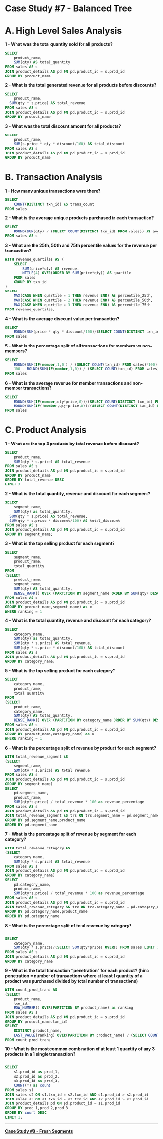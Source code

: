 # Case Study #7 - Balanced Tree

# **A. High Level Sales Analysis**

**1 - What was the total quantity sold for all products?**

```sql
SELECT
	product_name,
	SUM(qty) AS total_quantity
FROM sales AS s
JOIN product_details AS pd ON pd.product_id = s.prod_id
GROUP BY product_name
```

**2 - What is the total generated revenue for all products before discounts?**

```sql
SELECT
	product_name,
  SUM(qty * s.price) AS total_revenue
FROM sales AS s
JOIN product_details AS pd ON pd.product_id = s.prod_id
GROUP BY product_name
```

**3 - What was the total discount amount for all products?**

```sql
SELECT
	product_name,
	SUM(s.price * qty * discount/100) AS total_discount
FROM sales AS s
JOIN product_details AS pd ON pd.product_id = s.prod_id
GROUP BY product_name

```

# **B. Transaction Analysis**

**1 - How many unique transactions were there?**

```sql
SELECT
	COUNT(DISTINCT txn_id) AS trans_count
FROM sales

```

**2 - What is the average unique products purchased in each transaction?**

```sql
SELECT
	ROUND(SUM(qty) / (SELECT COUNT(DISTINCT txn_id) FROM sales)) AS avg_qty
FROM sales AS s
```

**3 - What are the 25th, 50th and 75th percentile values for the revenue per transaction?**

```sql
WITH revenue_quartiles AS (
    SELECT
        SUM(price*qty) AS revenue,
        NTILE(4) OVER(ORDER BY SUM(price*qty)) AS quartile
    FROM sales
    GROUP BY txn_id
)
SELECT
    MAX(CASE WHEN quartile = 1 THEN revenue END) AS percentile_25th,
    MAX(CASE WHEN quartile = 2 THEN revenue END) AS percentile_50th,
    MAX(CASE WHEN quartile = 3 THEN revenue END) AS percentile_75th
FROM revenue_quartiles;
```

**4 - What is the average discount value per transaction?**

```sql
SELECT
	ROUND(SUM(price * qty * discount/100)/(SELECT COUNT(DISTINCT txn_id) FROM sales),2) as avg_discount
FROM sales
```

**5 - What is the percentage split of all transactions for members vs non-members?**

```sql
SELECT
	ROUND(SUM(IF(member,1,0)) / (SELECT COUNT(txn_id) FROM sales)*100) AS member_percentage,
	100 - ROUND(SUM(IF(member,1,0)) / (SELECT COUNT(txn_id) FROM sales)*100) AS non_member_percentage
FROM sales
```

**6 - What is the average revenue for member transactions and non-member transactions?**

```sql
SELECT
	ROUND(SUM(IF(member,qty*price,0))/(SELECT COUNT(DISTINCT txn_id) FROM sales WHERE member),2) as member_avg_revenue,
    ROUND(SUM(IF(!member,qty*price,0))/(SELECT COUNT(DISTINCT txn_id) FROM sales WHERE !member),2) as non_member_avg_revenue
FROM sales
```

# **C. Product Analysis**

**1 - What are the top 3 products by total revenue before discount?**

```sql
SELECT
	product_name,
    SUM(qty * s.price) AS total_revenue
FROM sales AS s
JOIN product_details AS pd ON pd.product_id = s.prod_id
GROUP BY product_name
ORDER BY total_revenue DESC
LIMIT 3
```

**2 - What is the total quantity, revenue and discount for each segment?**

```sql
SELECT
	segment_name,
	SUM(qty) as total_quantity,
  SUM(qty * s.price) AS total_revenue,
  SUM(qty * s.price * discount/100) AS total_discount
FROM sales AS s
JOIN product_details AS pd ON pd.product_id = s.prod_id
GROUP BY segment_name;

```

**3 - What is the top selling product for each segment?**

```sql
SELECT
	segment_name,
    product_name,
    total_quantity
FROM
(SELECT
	product_name,
    segment_name,
    SUM(qty) AS total_quantity,
    DENSE_RANK() OVER (PARTITION BY segment_name ORDER BY SUM(qty) DESC) AS ranking
FROM sales AS s
JOIN product_details AS pd ON pd.product_id = s.prod_id
GROUP BY product_name,segment_name) as x
WHERE ranking = 1

```

**4 - What is the total quantity, revenue and discount for each category?**

```sql
SELECT
	category_name,
	SUM(qty) as total_quantity,
	SUM(qty * s.price) AS total_revenue,
	SUM(qty * s.price * discount/100) AS total_discount
FROM sales AS s
JOIN product_details AS pd ON pd.product_id = s.prod_id
GROUP BY category_name;

```

**5 - What is the top selling product for each category?**

```sql
SELECT
	category_name,
    product_name,
    total_quantity
FROM
(SELECT
	product_name,
    category_name,
    SUM(qty) AS total_quantity,
    DENSE_RANK() OVER (PARTITION BY category_name ORDER BY SUM(qty) DESC) AS ranking
FROM sales AS s
JOIN product_details AS pd ON pd.product_id = s.prod_id
GROUP BY product_name,category_name) as x
WHERE ranking = 1

```

**6 - What is the percentage split of revenue by product for each segment?**

```sql
WITH total_revenue_segment AS
(SELECT
	segment_name,
	SUM(qty * s.price) AS total_revenue
FROM sales AS s
JOIN product_details AS pd ON pd.product_id = s.prod_id
GROUP BY segment_name)
SELECT
	pd.segment_name,
    product_name,
    SUM(qty*s.price) / total_revenue * 100 as revenue_percentage
FROM sales AS s
JOIN product_details AS pd ON pd.product_id = s.prod_id
JOIN total_revenue_segment AS trs ON trs.segment_name = pd.segment_name
GROUP BY pd.segment_name,product_name
ORDER BY pd.segment_name

```

**7 - What is the percentage split of revenue by segment for each category?**

```sql
WITH total_revenue_category AS
(SELECT
	category_name,
	SUM(qty * s.price) AS total_revenue
FROM sales AS s
JOIN product_details AS pd ON pd.product_id = s.prod_id
GROUP BY category_name)
SELECT
	pd.category_name,
    product_name,
    SUM(qty*s.price) / total_revenue * 100 as revenue_percentage
FROM sales AS s
JOIN product_details AS pd ON pd.product_id = s.prod_id
JOIN total_revenue_category AS trc ON trc.category_name = pd.category_name
GROUP BY pd.category_name,product_name
ORDER BY pd.category_name

```

**8 - What is the percentage split of total revenue by category?**

```sql

SELECT
	category_name,
	SUM(qty * s.price)/(SELECT SUM(qty*price) OVER() FROM sales LIMIT 1)*100 AS total_revenue
FROM sales AS s
JOIN product_details AS pd ON pd.product_id = s.prod_id
GROUP BY category_name
```

**9 - What is the total transaction “penetration” for each product? (hint: penetration = number of transactions where at least 1 quantity of a product was purchased divided by total number of transactions)**

```sql
WITH count_prod_trans AS
(SELECT
	product_name,
    txn_id,
    ROW_NUMBER() OVER(PARTITION BY product_name) as ranking
FROM sales AS s
JOIN product_details AS pd ON pd.product_id = s.prod_id
GROUP BY product_name,txn_id)
SELECT
	DISTINCT product_name,
    LAST_VALUE(ranking) OVER(PARTITION BY product_name) / (SELECT COUNT(DISTINCT txn_id) FROM sales) AS penetration
FROM count_prod_trans
```

**10 - What is the most common combination of at least 1 quantity of any 3 products in a 1 single transaction?**

```sql

SELECT
	s1.prod_id as prod_1,
    s2.prod_id as prod_2,
    s3.prod_id as prod_3,
    COUNT(*) as count
FROM sales s1
JOIN sales s2 ON s1.txn_id = s2.txn_id AND s1.prod_id > s2.prod_id
JOIN sales s3 ON s1.txn_id = s3.txn_id AND s2.prod_id > s3.prod_id
JOIN product_details pd ON pd.product_id = s1.prod_id 
GROUP BY prod_1,prod_2,prod_3
ORDER BY count DESC
LIMIT 1;


```

---

[**Case Study #8 - Fresh Segments**](../Case%20Study%20%238%20-%20Fresh%20Segments)
